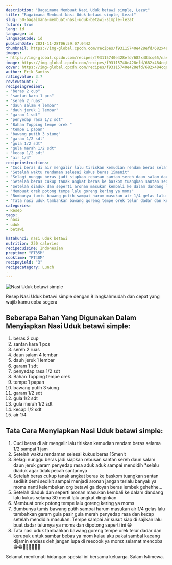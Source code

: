 ```yaml
---
description: "Bagaimana Membuat Nasi Uduk betawi simple, Lezat"
title: "Bagaimana Membuat Nasi Uduk betawi simple, Lezat"
slug: 50-bagaimana-membuat-nasi-uduk-betawi-simple-lezat
future: true
lang: id
language: id
languageCode: id
publishDate: 2021-11-28T06:59:07.044Z 
thumbnail: https://img-global.cpcdn.com/recipes/f93115740e428efd/682x484cq65/nasi-uduk-betawi-simple-foto-resep-utama.png
images:
- https://img-global.cpcdn.com/recipes/f93115740e428efd/682x484cq65/nasi-uduk-betawi-simple-foto-resep-utama.png
image: https://img-global.cpcdn.com/recipes/f93115740e428efd/682x484cq65/nasi-uduk-betawi-simple-foto-resep-utama.png
cover: https://img-global.cpcdn.com/recipes/f93115740e428efd/682x484cq65/nasi-uduk-betawi-simple-foto-resep-utama.png
author: Erik Santos
ratingvalue: 3.7
reviewcount: 7
recipeingredient:
- "beras 2 cup"
- "santan kara 1 pcs"
- "sereh 2 ruas"
- "daun salam 4 lembar"
- "dauh jeruk 1 lembar"
- "garam 1 sdt"
- "penyedap rasa 1/2 sdt"
- "Bahan Topping tempe orek "
- "tempe 1 papan"
- "bawang putih 3 siung"
- "garam 1/2 sdt"
- "gula 1/2 sdt"
- "gula merah 1/2 sdt"
- "kecap 1/2 sdt"
- "air 1/4"
recipeinstructions:
- "Cuci beras di air mengalir lalu tiriskan kemudian rendam beras selama 1/2 sampai 1 jam"
- "Setelah waktu rendaman selesai kukus beras 15menit"
- "Selagi nunggu beras jadi siapkan rebusan santan sereh daun salam daun jeruk garam penyedap rasa aduk aduk sampai mendidih *selalu diaduk agar tidak pecah santannya"
- "Setelah beras cukup tanak angkat beras ke baskom tuangkan santan sedikit demi sedikit sampai menjadi aronan jangan terlalu banyak ya moms nanti kelembekan org betawi ga doyan beras lembek gehehhe..."
- "Setelah diaduk dan seperti aronan masukan kembali ke dalam dandang lalu kukus selama 30 menit lalu angkat dinginkan"
- "Membuat orek potong tempe lalu goreng kering ya moms"
- "Bumbunya tumis bawang putih sampai harum masukan air 1/4 gelas lalu tambahkan garam gula pasir gula merah penyedap rasa dan kecap setelah mendidih masukan. Tempe sampai air susut siap di sajikan lalu buat dadar telurnya ya moms dan dipotong seperti ini 😁"
- "Tata nasi uduk tambahkan bawang goreng tempe orek telur dadar dan kerupuk untuk sambar bebas ya mom kalau aku pakai sambal kacang dijamin endess deh jangan lupa di reecook ya momz selamat mencoba😁😁🙏🙏🤗🤗🤤🤤"
categories:
- Resep
tags:
- nasi
- uduk
- betawi

katakunci: nasi uduk betawi 
nutrition: 230 calories
recipecuisine: Indonesian
preptime: "PT35M"
cooktime: "PT40M"
recipeyield: "3"
recipecategory: Lunch
. 
---
```



![Nasi Uduk betawi simple](https://img-global.cpcdn.com/recipes/f93115740e428efd/682x484cq65/nasi-uduk-betawi-simple-foto-resep-utama.png)

Resep Nasi Uduk betawi simple    dengan 8 langkahmudah dan cepat yang wajib kamu coba segera

<!--inarticleads1-->

## Beberapa Bahan Yang Digunakan Dalam Menyiapkan Nasi Uduk betawi simple:

1. beras 2 cup
1. santan kara 1 pcs
1. sereh 2 ruas
1. daun salam 4 lembar
1. dauh jeruk 1 lembar
1. garam 1 sdt
1. penyedap rasa 1/2 sdt
1. Bahan Topping tempe orek 
1. tempe 1 papan
1. bawang putih 3 siung
1. garam 1/2 sdt
1. gula 1/2 sdt
1. gula merah 1/2 sdt
1. kecap 1/2 sdt
1. air 1/4



<!--inarticleads2-->

## Tata Cara Menyiapkan Nasi Uduk betawi simple:

1. Cuci beras di air mengalir lalu tiriskan kemudian rendam beras selama 1/2 sampai 1 jam
1. Setelah waktu rendaman selesai kukus beras 15menit
1. Selagi nunggu beras jadi siapkan rebusan santan sereh daun salam daun jeruk garam penyedap rasa aduk aduk sampai mendidih *selalu diaduk agar tidak pecah santannya
1. Setelah beras cukup tanak angkat beras ke baskom tuangkan santan sedikit demi sedikit sampai menjadi aronan jangan terlalu banyak ya moms nanti kelembekan org betawi ga doyan beras lembek gehehhe...
1. Setelah diaduk dan seperti aronan masukan kembali ke dalam dandang lalu kukus selama 30 menit lalu angkat dinginkan
1. Membuat orek potong tempe lalu goreng kering ya moms
1. Bumbunya tumis bawang putih sampai harum masukan air 1/4 gelas lalu tambahkan garam gula pasir gula merah penyedap rasa dan kecap setelah mendidih masukan. Tempe sampai air susut siap di sajikan lalu buat dadar telurnya ya moms dan dipotong seperti ini 😁
1. Tata nasi uduk tambahkan bawang goreng tempe orek telur dadar dan kerupuk untuk sambar bebas ya mom kalau aku pakai sambal kacang dijamin endess deh jangan lupa di reecook ya momz selamat mencoba😁😁🙏🙏🤗🤗🤤🤤




Selamat menikmati hidangan spesial ini bersama keluarga. Salam Istimewa.
